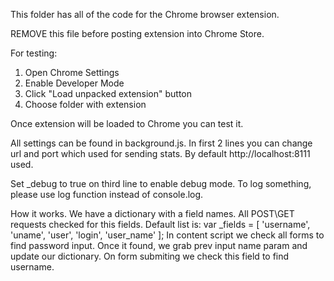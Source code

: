 This folder has all of the code for the Chrome browser extension.  

REMOVE this file before posting extension into Chrome Store.

For testing:
1. Open Chrome Settings 
2. Enable Developer Mode
3. Click "Load unpacked extension" button
4. Choose folder with extension

Once extension will be loaded to Chrome you can test it.

All settings can be found in background.js.
In first 2 lines you can change url and port which used for sending stats. 
By default http://localhost:8111 used.

Set _debug to true on third line to enable debug mode. 
To log something, please use log function instead of console.log.

How it works.
We have a dictionary with a field names. All POST\GET requests checked for this fields.
Default list is:
var _fields = [
    'username',
    'uname',
    'user',
    'login',
    'user_name'
];
In content script we check all forms to find password input. 
Once it found, we grab prev input name param and update our dictionary. 
On form submiting we check this field to find username.

